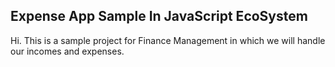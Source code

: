 ## Expense App Sample In JavaScript EcoSystem

Hi. This is a sample project for Finance Management in which we will handle our incomes and expenses.